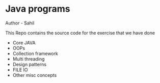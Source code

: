 # Java programs

Author - Sahil

This Repo contains the source code for the exercise that we have done

- Core JAVA
- OOPs
- Collection framework
- Multi threading
- Design patterns
- FILE IO
- Other misc concepts